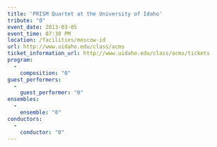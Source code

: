 ```yaml
---
title: 'PRISM Quartet at the University of Idaho'
tribute: "0"
event_date: 2013-03-05
event_time: 07:30 PM
location: /facilities/moscow-id
url: http://www.uidaho.edu/class/acms
ticket_information_url: http://www.uidaho.edu/class/acms/tickets
program: 
  -
    composition: "0"
guest_performers: 
  -
    guest_performer: "0"
ensembles: 
  -
    ensemble: "0"
conductors: 
  -
    conductor: "0"
---
```

